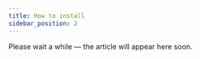 ```yaml
---
title: How to install
sidebar_position: 2
---
```


Please wait a while — the article will appear here soon.